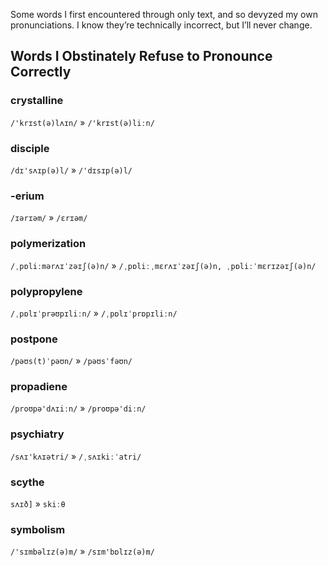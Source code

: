 Some words I first encountered through only text, and so devyzed my own pronunciations. I know they’re technically incorrect, but I’ll never change.


## Words I Obstinately Refuse to Pronounce Correctly

### crystalline

`/'krɪst(ə)lʌɪn/` » `/'krɪst(ə)liːn/`

### disciple

`/dɪ'sʌɪp(ə)l/` » `/'dɪsɪp(ə)l/`

### -erium

`/ɪərɪəm/` » `/ɛrɪəm/`

### polymerization

`/ˌpɒliːmərʌɪˈzəɪʃ(ə)n/` » `/ˌpɒliːˌmɛrʌɪˈzəɪʃ(ə)n, ˌpɒliːˈmɛrɪzəɪʃ(ə)n/`

### polypropylene

`/ˌpɒlɪˈprəʊpɪliːn/` » `/ˌpɒlɪˈprɒpɪliːn/`

### postpone

`/pəʊs(t)ˈpəʊn/` » `/pəʊsˈfəʊn/`

### propadiene

`/proʊpə'dʌɪiːn/` » `/proʊpə'diːn/`

### psychiatry

`/sʌɪ'kʌɪətri/` » `/ˌsʌɪkiːˈatri/`

### scythe

`sʌɪð]` » `skiːθ`

### symbolism

`/'sɪmbəlɪz(ə)m/` » `/sɪm'bɒlɪz(ə)m/`
